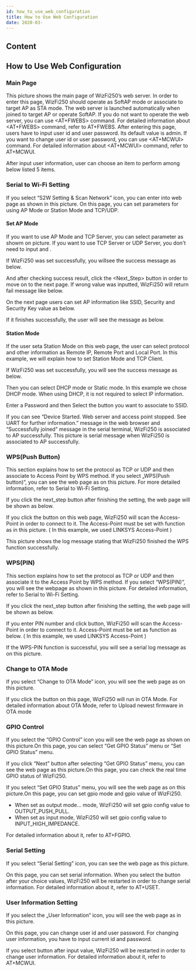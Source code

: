 ```yaml
---
id: how_to_use_web_configuration
title: How to Use Web Configuration
date: 2020-03-
---
```



## Content
## How to Use Web Configuration


### Main Page

This picture shows the main page of WizFi250’s web server. In order to enter this page, WizFi250 should operate as SoftAP mode or associate to target AP as STA mode.
The web server is launched automatically when joined to target AP or operate SoftAP. If you do not want to operate the web server, you can use <AT+FWEBS> command. For detailed information about <AT+FWEBS> command, refer to AT+FWEBS. After entering this page, users have to input user id and user password. Its default value is admin. If you want to change user id or user password, you can use <AT+MCWUI> command. For detailed information about <AT+MCWUI> command, refer to AT+MCWUI.



After input user information, user can choose an item to perform among below listed 5 items.



### Serial to Wi-Fi Setting

If you select “S2W Setting & Scan Network” icon, you can enter into web page as shown in this picture. On this page, you can set parameters for using AP Mode or Station Mode and TCP/UDP.

#### Set AP Mode
If you want to use AP Mode and TCP Server, you can select parameter as showm on picture. If you want to use TCP Server or UDP Server, you don't need to input <Remote IP> and <Remote Port>.



If WizFi250 was set successfully, you willsee the success message as below.



And after checking success result, click the <Next_Step> button in order to move on to the next page. If wrong value was inputted, WizFi250 will return fail message like below.



On the next page users can set AP information like SSID, Security and Security Key value as below.



If it finishes successfully, the user will see the message as below.



#### Station Mode

If the user seta Station Mode on this web page, the user can select protocol and other information as Remote IP, Remote Port and Local Port. In this example, we will explain how to set Station Mode and TCP Client.



If WizFi250 was set successfully, you will see the success message as below.

Then you can select DHCP mode or Static mode. In this example we chose DHCP mode. When using DHCP, it is not required to select IP information.



Enter a Password and then Select the <Join> button you want to associate to SSID.



If you can see “Device Started. Web server and access point stopped. See UART for further information.” message in the web browser and “Successfully joined” message in the serial terminal, WizFi250 is associated to AP successfully.
This picture is serial message when WizFi250 is associated to AP successfully.



### WPS(Push Button)

This section explains how to set the protocol as TCP or UDP and then associate to Access Point by WPS method. If you select „WPS(Push button)“, you can see the web page as on this picture. For more detailed information, refer to Serial to Wi-Fi Setting.


If you click the next_step button after finishing the setting, the web page will be shown as below.



If you click the <Go> button on this web page, WizFi250 will scan the Access-Point in order to connect to it. The Access-Point must be set with <WPS-PBC> function as in this picture.
( In this example, we used LINKSYS Access-Point )



This picture shows the log message stating that WizFi250 finished the WPS function successfully.




### WPS(PIN)

This section explains how to set the protocol as TCP or UDP and then associate it to the Access Point by WPS method. If you select “WPS(PIN)“, you will see the webpage as shown in this picture. For detailed information, refer to Serial to Wi-Fi Setting.



If you click the next_step button after finishing the setting, the web page will be shown as below.



If you enter PIN number and click <Go> button, WizFi250 will scan the Access-Point in order to connect to it. Access-Point must be set as <WPS-PIN> function as below. ( In this example, we used LINKSYS Access-Point )



If the WPS-PIN function is successful, you will see a serial log message as on this picture.




### Change to OTA Mode

If you select “Change to OTA Mode” icon, you will see the web page as on this picture.



If you click the <Change to OTA mode> button on this page, WizFi250 will run in OTA Mode. For detailed information about OTA Mode, refer to Upload newest firmware in OTA mode

### GPIO Control

If you select the “GPIO Control” icon you will see the web page as shown on this picture.On this page, you can select “Get GPIO Status” menu or “Set GPIO Status” menu.

If you click “Next” button after selecting “Get GPIO Status” menu, you can see the web page as this picture.On this page, you can check the real time GPIO status of WizFi250.

If you select “Set GPIO Status” menu, you will see the web page as on this picture.On this page, you can set gpio mode and gpio value of WizFi250.

   * When set as output mode… mode, WizFi250 will set gpio config value to  
     OUTPUT_PUSH_PULL.
   * When set as input mode, WizFi250 will set gpio config value to
     INPUT_HIGH_IMPEDANCE.
     
For detailed information about it, refer to AT+FGPIO.




### Serial Setting

If you select “Serial Setting” icon, you can see the web page as this picture.



On this page, you can set serial information. When you select the <Set Serial Config> button after your choice values, WizFi250 will be restarted in order to change serial information.
For detailed information about it, refer to AT+USET.




### User Information Setting

If you select the „User Information“ icon, you will see the web page as in this picture.



On this page, you can change user id and user password. For changing user information, you have to input current id and password.

If you select <Setting> button after input value, WizFi250 will be restarted in order to change user information.
For detailed information about it, refer to AT+MCWUI.

